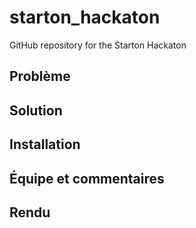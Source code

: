 # starton_hackaton
GitHub repository for the Starton Hackaton
## Problème

## Solution

## Installation

## Équipe et commentaires

## Rendu